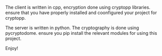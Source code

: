 The client is written in cpp, 
encryption done using cryptopp libraries.
ensure that you have properly installed and coonfigured your project for cryptopp.


The server is written in python.
The cryptography is done using pycryptodome.
ensure you pip install the relevant modules for using this project.

Enjoy!
